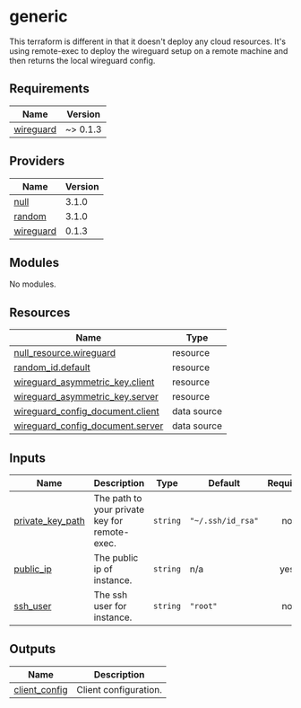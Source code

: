 <!-- BEGIN_TF_DOCS -->
# generic

This terraform is different in that it doesn't deploy any cloud resources. It's using remote-exec to deploy
the wireguard setup on a remote machine and then returns the local wireguard config.

## Requirements

| Name | Version |
|------|---------|
| <a name="requirement_wireguard"></a> [wireguard](#requirement\_wireguard) | ~> 0.1.3 |

## Providers

| Name | Version |
|------|---------|
| <a name="provider_null"></a> [null](#provider\_null) | 3.1.0 |
| <a name="provider_random"></a> [random](#provider\_random) | 3.1.0 |
| <a name="provider_wireguard"></a> [wireguard](#provider\_wireguard) | 0.1.3 |

## Modules

No modules.

## Resources

| Name | Type |
|------|------|
| [null_resource.wireguard](https://registry.terraform.io/providers/hashicorp/null/latest/docs/resources/resource) | resource |
| [random_id.default](https://registry.terraform.io/providers/hashicorp/random/latest/docs/resources/id) | resource |
| [wireguard_asymmetric_key.client](https://registry.terraform.io/providers/OJFord/wireguard/latest/docs/resources/asymmetric_key) | resource |
| [wireguard_asymmetric_key.server](https://registry.terraform.io/providers/OJFord/wireguard/latest/docs/resources/asymmetric_key) | resource |
| [wireguard_config_document.client](https://registry.terraform.io/providers/OJFord/wireguard/latest/docs/data-sources/config_document) | data source |
| [wireguard_config_document.server](https://registry.terraform.io/providers/OJFord/wireguard/latest/docs/data-sources/config_document) | data source |

## Inputs

| Name | Description | Type | Default | Required |
|------|-------------|------|---------|:--------:|
| <a name="input_private_key_path"></a> [private\_key\_path](#input\_private\_key\_path) | The path to your private key for remote-exec. | `string` | `"~/.ssh/id_rsa"` | no |
| <a name="input_public_ip"></a> [public\_ip](#input\_public\_ip) | The public ip of instance. | `string` | n/a | yes |
| <a name="input_ssh_user"></a> [ssh\_user](#input\_ssh\_user) | The ssh user for instance. | `string` | `"root"` | no |

## Outputs

| Name | Description |
|------|-------------|
| <a name="output_client_config"></a> [client\_config](#output\_client\_config) | Client configuration. |
<!-- END_TF_DOCS -->